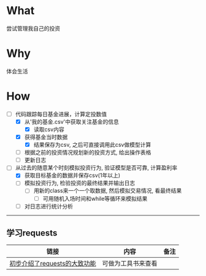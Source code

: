 # What
尝试管理我自己的投资

# Why
体会生活

# How

- [ ] 代码跟踪每日基金进展，计算定投数值
    - [X] 从'我的基金.csv'中获取关注基金的信息
        - [X] 读取csv内容
    - [X] 获得基金当时数据
        - [X] 结果保存为csv, 之后可直接调用此csv做模型计算
    - [ ] 根据之前的投资情况规划新的投资方式, 给出操作表格
    - [ ] 更新日志
- [ ] 从过去的随意某个时刻模拟投资行为, 验证模型是否可靠, 计算盈利率
    - [X] 获取目标基金的数据并保存csv(1年以上)
    - [ ] 模拟投资行为, 检验投资的最终结果并输出日志
        - [ ] 用新的class来一个一个取数据, 然后模拟交易情况, 看最终结果
            - [ ] 可用随机入场时间和while等循环来模拟结果
    - [ ] 对日志进行统计分析
    
-------
## 学习requests

链接|内容|备注
---|---|---
[初步介绍了requests的大致功能](http://docs.python-requests.org/zh_CN/latest/user/quickstart.html)|可做为工具书来查看|